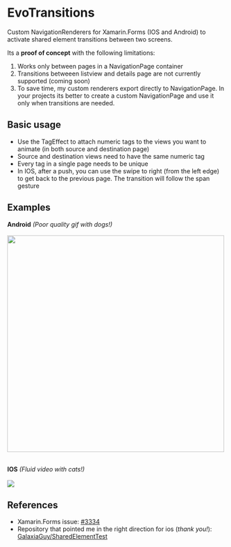 # EvoTransitions
Custom NavigationRenderers for Xamarin.Forms (IOS and Android) to activate shared element transitions between two screens.

Its a <b>proof of concept</b> with the following limitations:

1) Works only between pages in a NavigationPage container
2) Transitions betweeen listview and details page are not currently supported (coming soon)
3) To save time, my custom renderers export directly to NavigationPage.
In your projects its better to create a custom NavigationPage and use it only when transitions are needed.
 
## Basic usage

- Use the TagEffect to attach numeric tags to the views you want to animate (in both source and destination page)
- Source and destination views need to have the same numeric tag
- Every tag in a single page needs to be unique
- In IOS, after a push, you can use the swipe to right (from the left edge) to get back to the previous page. The transition will follow the span gesture

## Examples

**Android** *(Poor quality gif with dogs!)*<br><br>
<img src="http://www.evolutionlab.it/github/transition_droid.gif" height="500">
<br><br>

**IOS** *(Fluid video with cats!)*<br><br>
<a href="https://www.youtube.com/watch?v=A826mg30D74" target="_blank"><img src="https://img.youtube.com/vi/A826mg30D74/0.jpg"></a>

## References

- Xamarin.Forms issue: <a href="https://github.com/xamarin/Xamarin.Forms/issues/3334">#3334</a>
- Repository that pointed me in the right direction for ios (*thank you!*): <a href="https://github.com/GalaxiaGuy/SharedElementTest">GalaxiaGuy/SharedElementTest</a>


